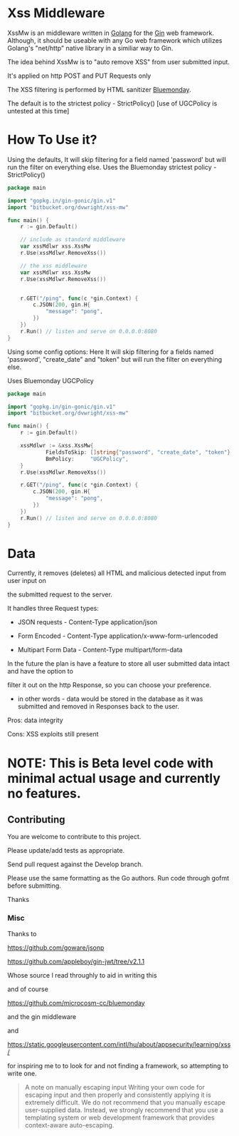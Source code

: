 # Xss Middleware 

XssMw is an middleware written in [Golang](https://golang.org/) for the 
[Gin](https://github.com/gin-gonic/gin) web framework. Although, it should be useable with any Go 
web framework which utilizes Golang's "net/http" native library in a similiar way to Gin.

The idea behind XssMw is to "auto remove XSS" from user submitted input. 

It's applied on http POST and PUT Requests only

The XSS filtering is performed by HTML sanitizer [Bluemonday](https://github.com/microcosm-cc/bluemonday).

The default is to the strictest policy - StrictPolicy() [use of UGCPolicy is untested at this time]


# How To Use it?

Using the defaults,
It will skip filtering for a field named 'password' but will run the filter on everything else.
Uses the Bluemonday strictest policy - StrictPolicy()

```go
package main

import "gopkg.in/gin-gonic/gin.v1"
import "bitbucket.org/dvwright/xss-mw"

func main() {
    r := gin.Default()

    // include as standard middleware
    var xssMdlwr xss.XssMw
    r.Use(xssMdlwr.RemoveXss())

    // the xss middleware
    var xssMdlwr xss.XssMw
    r.Use(xssMdlwr.RemoveXss())


    r.GET("/ping", func(c *gin.Context) {
        c.JSON(200, gin.H{
            "message": "pong",
        })
    })
    r.Run() // listen and serve on 0.0.0.0:8080
}

```


Using some config options:
Here It will skip filtering for a fields named 'password', "create_date" and "token" but will run the filter 
on everything else.

Uses Bluemonday UGCPolicy

```go
package main

import "gopkg.in/gin-gonic/gin.v1"
import "bitbucket.org/dvwright/xss-mw"

func main() {
    r := gin.Default()

    xssMdlwr := &xss.XssMw{
            FieldsToSkip: []string{"password", "create_date", "token"},
            BmPolicy:     "UGCPolicy",
    }
    r.Use(xssMdlwr.RemoveXss())

    r.GET("/ping", func(c *gin.Context) {
        c.JSON(200, gin.H{
            "message": "pong",
        })
    })
    r.Run() // listen and serve on 0.0.0.0:8080
}

```

# Data

Currently, it removes (deletes) all HTML and malicious detected input from user input on 

the submitted request to the server. 

It handles three Request types:

* JSON requests - Content-Type application/json

* Form Encoded - Content-Type application/x-www-form-urlencoded

* Multipart Form Data - Content-Type multipart/form-data


In the future the plan is have a feature to store all user submitted data intact and have the option to 

filter it out on the http Response, so you can choose your preference.


- in other words - data would be stored in the database as it was submitted and removed in Responses back to the user.

Pros: data integrity

Cons: XSS exploits still present



# NOTE: This is Beta level code with minimal actual usage and currently no features.


## Contributing 

You are welcome to contribute to this project. 

Please update/add tests as appropriate.

Send pull request against the Develop branch.

Please use the same formatting as the Go authors. Run code through gofmt before submitting. 

Thanks


### Misc ###

Thanks to

https://github.com/goware/jsonp

https://github.com/appleboy/gin-jwt/tree/v2.1.1

Whose source I read throughly to aid in writing this

and of course

https://github.com/microcosm-cc/bluemonday

and the gin middleware

and

https://static.googleusercontent.com/intl/hu/about/appsecurity/learning/xss/

for inspiring me to to look for and not finding a framework, so attempting to write one.

> A note on manually escaping input
> Writing your own code for escaping input and then properly and consistently applying it is extremely difficult. 
> We do not recommend that you manually escape user-supplied data. Instead, we strongly recommend that you 
> use a templating system or web development framework that provides context-aware auto-escaping. 

